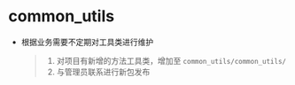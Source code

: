 # common_utils

- 根据业务需要不定期对工具类进行维护
    > 1. 对项目有新增的方法工具类，增加至 `common_utils/common_utils/`
    > 2. 与管理员联系进行新包发布
